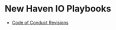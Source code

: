 # New Haven IO Playbooks

* [Code of Conduct Revisions](https://github.com/newhavenio/playbooks/blob/main/code-of-conduct-revisions.md)